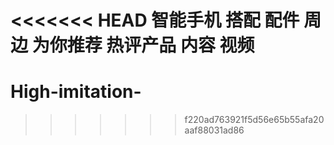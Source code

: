 <<<<<<< HEAD
智能手机
搭配
配件
周边
为你推荐
热评产品
内容
视频
=======
# High-imitation-
>>>>>>> f220ad763921f5d56e65b55afa20aaf88031ad86
